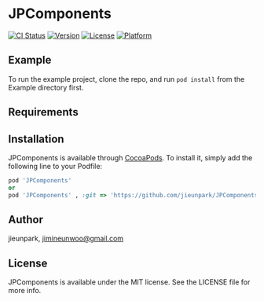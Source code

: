 # JPComponents

[![CI Status](https://img.shields.io/travis/jieunpark/JPComponents.svg?style=flat)](https://travis-ci.org/jieunpark/JPComponents)
[![Version](https://img.shields.io/cocoapods/v/JPComponents.svg?style=flat)](https://cocoapods.org/pods/JPComponents)
[![License](https://img.shields.io/cocoapods/l/JPComponents.svg?style=flat)](https://cocoapods.org/pods/JPComponents)
[![Platform](https://img.shields.io/cocoapods/p/JPComponents.svg?style=flat)](https://cocoapods.org/pods/JPComponents)

## Example

To run the example project, clone the repo, and run `pod install` from the Example directory first.

## Requirements

## Installation

JPComponents is available through [CocoaPods](https://cocoapods.org). To install
it, simply add the following line to your Podfile:

```ruby
pod 'JPComponents'
or 
pod 'JPComponents' , :git => 'https://github.com/jieunpark/JPComponents.git', :tag => '0.1.0'
```

## Author

jieunpark, jimineunwoo@gmail.com

## License

JPComponents is available under the MIT license. See the LICENSE file for more info.


